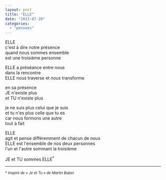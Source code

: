 ```yaml
---
layout: post
title: "ELLE"
date: "2013-07-20"
categories:
  - "pensees"
---
```


ELLE  
c'est à dire notre présence  
quand nous sommes ensemble  
est une troisième personne  

ELLE a préséance entre nous  
dans la rencontre  
ELLE nous traverse et nous transforme  

en sa présence  
JE n'existe plus  
et TU n'existe plus  

je ne suis plus celui que je suis  
et tu n'es plus celle que tu es  
car nous formons une autre  
tout à fait  

ELLE  
agit et pense différemment de chacun de nous  
ELLE est l'ensemble de nos deux personnes  
l'un et l'autre sommant la troisième  

JE et TU sommes ELLE<sup>*</sup>  


----

<sup>* *Inspiré de « Je et Tu » de Martin Buber*</sup>
